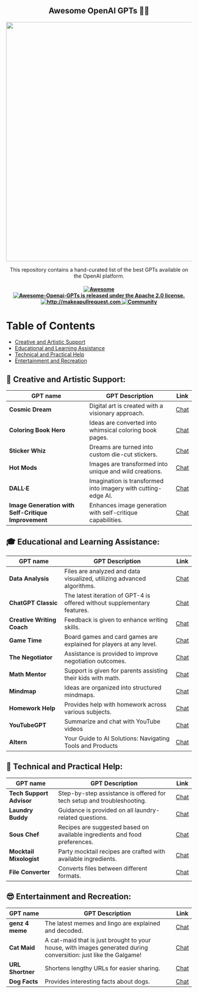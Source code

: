 <h2 align="center">Awesome OpenAI GPTs 🧙‍♂️ </h2>

<p align="center">
  <img width="650" src="https://raw.githubusercontent.com/promptslab/Awesome-Openai-GPTs/main/_source/gpts_s.png">
</p>

<p align="center">
  <p align="center"> This repository contains a hand-curated list of the best GPTs available on the OpenAI platform.

</p>
 <h4 align="center">
  
  <a href="https://awesome.re">
    <img src="https://awesome.re/badge.svg" alt="Awesome" />
  </a>
  <a href="https://github.com/promptslab/Awesome-Openai-GPTs/blob/main/LICENSE">
    <img src="https://img.shields.io/badge/License-Apache_2.0-blue.svg" alt="Awesome-Openai-GPTs is released under the Apache 2.0 license." />
  </a>
  <a href="http://makeapullrequest.com">
    <img src="https://img.shields.io/badge/PRs-welcome-brightgreen.svg?style=flat-square" alt="http://makeapullrequest.com" />
  </a>
  <a href="https://discord.gg/m88xfYMbK6">
    <img src="https://img.shields.io/badge/Discord-Community-orange" alt="Community" />
  </a>
</h4>

# Table of Contents

- [Creative and Artistic Support](#creative-and-artistic-support)
- [Educational and Learning Assistance](#educational-and-learning-assistance)
- [Technical and Practical Help](#technical-and-practical-help)
- [Entertainment and Recreation](#entertainment-and-recreation)

## 🎨 Creative and Artistic Support:

|   GPT name                | GPT Description                            | Link |
|---------------------------|--------------------------------------------|------|
| **Cosmic Dream**          | Digital art is created with a visionary approach. | [Chat](https://chat.openai.com/g/g-FdMHL1sNo-cosmic-dream) |
| **Coloring Book Hero**    | Ideas are converted into whimsical coloring book pages. | [Chat](https://chat.openai.com/g/g-DerYxX7rA-coloring-book-hero) |
| **Sticker Whiz**          | Dreams are turned into custom die-cut stickers. | [Chat](https://chat.openai.com/g/g-gPRWpLspC-sticker-whiz) |
| **Hot Mods**              | Images are transformed into unique and wild creations. | [Chat](https://chat.openai.com/g/g-fTA4FQ7wj-hot-mods) |
| **DALL·E**                | Imagination is transformed into imagery with cutting-edge AI. | [Chat](https://chat.openai.com/g/g-2fkFE8rbu-dall-e) |
| **Image Generation with Self-Critique Improvement** | Enhances image generation with self-critique capabilities. | [Chat](https://chat.openai.com/g/g-YVPXvT5zC-image-generation-with-self-critique-improvement) |

## 🎓 Educational and Learning Assistance:

|   GPT name                | GPT Description                            | Link |
|---------------------------|--------------------------------------------|------|
| **Data Analysis**         | Files are analyzed and data visualized, utilizing advanced algorithms. | [Chat](https://chat.openai.com/g/g-HMNcP6w7d-data-analysis) |
| **ChatGPT Classic**       | The latest iteration of GPT-4 is offered without supplementary features. | [Chat](https://chat.openai.com/g/g-YyyyMT9XH-chatgpt-classic) |
| **Creative Writing Coach**| Feedback is given to enhance writing skills. | [Chat](https://chat.openai.com/g/g-lN1gKFnvL-creative-writing-coach) |
| **Game Time**             | Board games and card games are explained for players at any level. | [Chat](https://chat.openai.com/g/g-Sug6mXozT-game-time) |
| **The Negotiator**        | Assistance is provided to improve negotiation outcomes. | [Chat](https://chat.openai.com/g/g-TTTAK9GuS-the-negotiator) |
| **Math Mentor**           | Support is given for parents assisting their kids with math. | [Chat](https://chat.openai.com/g/g-ENhijiiwK-math-mentor) |
| **Mindmap**               | Ideas are organized into structured mindmaps. | [Chat](https://chat.openai.com/g/g-pkeXTdBQQ-mindmap) |
| **Homework Help**         | Provides help with homework across various subjects. | [Chat](https://chat.openai.com/g/g-n9p3Qo2vK-homework-help) |
| **YouTubeGPT**            | Summarize and chat with YouTube videos | [Chat](https://chat.openai.com/g/g-VgadmpesQ-youtubegpt) |
| **Altern**                | Your Guide to AI Solutions: Navigating Tools and Products | [Chat](https://chat.openai.com/g/g-PrJkQhYIu-altern)

## 🔧 Technical and Practical Help:

|   GPT name                | GPT Description                            | Link |
|---------------------------|--------------------------------------------|------|
| **Tech Support Advisor**  | Step-by-step assistance is offered for tech setup and troubleshooting. | [Chat](https://chat.openai.com/g/g-WKIaLGGem-tech-support-advisor) |
| **Laundry Buddy**         | Guidance is provided on all laundry-related questions. | [Chat](https://chat.openai.com/g/g-QrGDSn90Q-laundry-buddy) |
| **Sous Chef**             | Recipes are suggested based on available ingredients and food preferences. | [Chat](https://chat.openai.com/g/g-3VrgJ1GpH-sous-chef) |
| **Mocktail Mixologist**   | Party mocktail recipes are crafted with available ingredients. | [Chat](https://chat.openai.com/g/g-PXlrhc1MV-mocktail-mixologist) |
| **File Converter**        | Converts files between different formats. | [Chat](https://chat.openai.com/g/g-L9WZ6RpiR-file-converter) |

## 😎 Entertainment and Recreation:

|   GPT name                | GPT Description                            | Link |
|---------------------------|--------------------------------------------|------|
| **genz 4 meme**           | The latest memes and lingo are explained and decoded. | [Chat](https://chat.openai.com/g/g-OCOyXYJjW-genz-4-meme) |
| **Cat Maid**           | A cat-maid that is just brought to your house, with images generated during conversition: just like the Galgame! | [Chat](https://chat.openai.com/g/g-OH049w462-catmaid) |
| **URL Shortner**          | Shortens lengthy URLs for easier sharing. | [Chat](https://chat.openai.com/g/g-FmVxPJH0E-url-shortner) |
| **Dog Facts**             | Provides interesting facts about dogs. | [Chat](https://chat.openai.com/g/g-Wn1OixpiL-dog-facts) |

